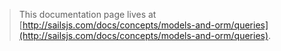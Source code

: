 > This documentation page lives at [http://sailsjs.com/docs/concepts/models-and-orm/queries](http://sailsjs.com/docs/concepts/models-and-orm/queries).